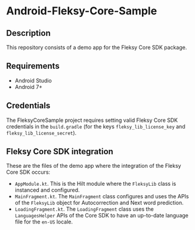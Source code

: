 # Android-Fleksy-Core-Sample

## Description

This repository consists of a demo app for the Fleksy Core SDK package.

## Requirements

* Android Studio
* Android 7+

## Credentials

The FleksyCoreSample project requires setting valid Fleksy Core SDK credentials in the `build.gradle` (for the keys `fleksy_lib_license_key` and `fleksy_lib_license_secret`).

## Fleksy Core SDK integration

These are the files of the demo app where the integration of the Fleksy Core SDK occurs:

* `AppModule.kt`. This is the Hilt module where the `FleksyLib` class is instanced and configured.
* `MainFragment.kt`. The `MainFragment` class configures and uses the APIs of the `FleksyLib` object for Autocorrection and Next word prediction.
* `LoadingFragment.kt`. The `LoadingFragment` class uses the `LanguagesHelper` APIs of the Core SDK to have an up-to-date language file for the `en-US` locale.
